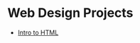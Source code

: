 # Web Design Projects

<ul>
<li><a href="intro_html/index.html" target="_blank">Intro to HTML</li> 

</ul> 